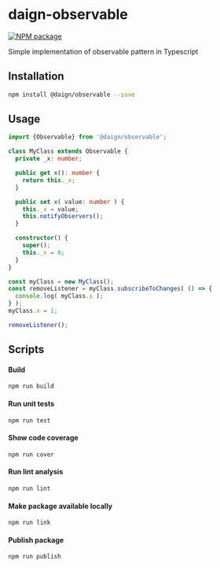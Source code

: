 # daign-observable

[![NPM package][npm]][npm-url]

Simple implementation of observable pattern in Typescript

## Installation

```sh
npm install @daign/observable --save
```

## Usage

```typescript
import {Observable} from '@daign/observable';

class MyClass extends Observable {
  private _x: number;

  public get x(): number {
    return this._x;
  }

  public set x( value: number ) {
    this._x = value;
    this.notifyObservers();
  }

  constructor() {
    super();
    this._x = 0;
  }
}

const myClass = new MyClass();
const removeListener = myClass.subscribeToChanges( () => {
  console.log( myClass.x );
} );
myClass.x = 1;

removeListener();
```

## Scripts

#### Build

    npm run build

#### Run unit tests

    npm run test

#### Show code coverage

    npm run cover

#### Run lint analysis

    npm run lint

#### Make package available locally

    npm run link

#### Publish package

    npm run publish

[npm]: https://img.shields.io/npm/v/@daign/observable.svg
[npm-url]: https://www.npmjs.com/package/@daign/observable
